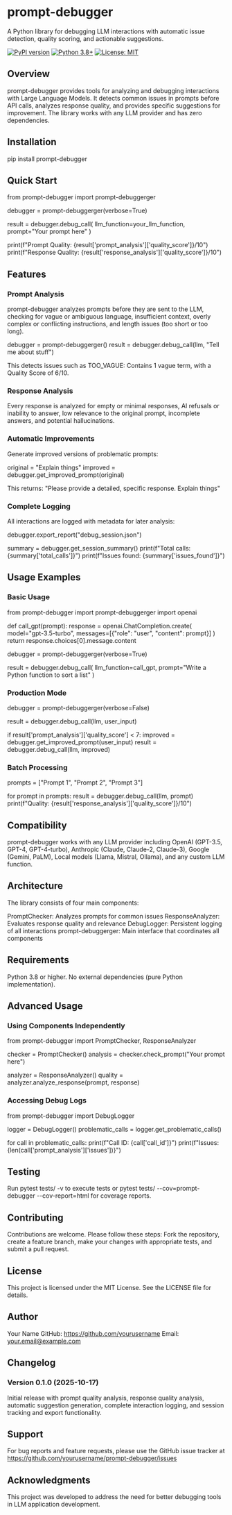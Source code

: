 # prompt-debugger

A Python library for debugging LLM interactions with automatic issue detection, quality scoring, and actionable suggestions.

[![PyPI version](https://badge.fury.io/py/prompt-debugger.svg)](https://badge.fury.io/py/prompt-debugger)
[![Python 3.8+](https://img.shields.io/badge/python-3.8+-blue.svg)](https://www.python.org/downloads/)
[![License: MIT](https://img.shields.io/badge/License-MIT-yellow.svg)](https://opensource.org/licenses/MIT)

## Overview

prompt-debugger provides tools for analyzing and debugging interactions with Large Language Models. It detects common issues in prompts before API calls, analyzes response quality, and provides specific suggestions for improvement. The library works with any LLM provider and has zero dependencies.

## Installation

pip install prompt-debugger

## Quick Start

from prompt-debugger import prompt-debuggerger

debugger = prompt-debuggerger(verbose=True)

result = debugger.debug_call(
    llm_function=your_llm_function,
    prompt="Your prompt here"
)

print(f"Prompt Quality: {result['prompt_analysis']['quality_score']}/10")
print(f"Response Quality: {result['response_analysis']['quality_score']}/10")

## Features

### Prompt Analysis

prompt-debugger analyzes prompts before they are sent to the LLM, checking for vague or ambiguous language, insufficient context, overly complex or conflicting instructions, and length issues (too short or too long).

debugger = prompt-debuggerger()
result = debugger.debug_call(llm, "Tell me about stuff")

This detects issues such as TOO_VAGUE: Contains 1 vague term, with a Quality Score of 6/10.

### Response Analysis

Every response is analyzed for empty or minimal responses, AI refusals or inability to answer, low relevance to the original prompt, incomplete answers, and potential hallucinations.

### Automatic Improvements

Generate improved versions of problematic prompts:

original = "Explain things"
improved = debugger.get_improved_prompt(original)

This returns: "Please provide a detailed, specific response. Explain things"

### Complete Logging

All interactions are logged with metadata for later analysis:

debugger.export_report("debug_session.json")

summary = debugger.get_session_summary()
print(f"Total calls: {summary['total_calls']}")
print(f"Issues found: {summary['issues_found']}")

## Usage Examples

### Basic Usage

from prompt-debugger import prompt-debuggerger
import openai

def call_gpt(prompt):
    response = openai.ChatCompletion.create(
        model="gpt-3.5-turbo",
        messages=[{"role": "user", "content": prompt}]
    )
    return response.choices[0].message.content

debugger = prompt-debuggerger(verbose=True)

result = debugger.debug_call(
    llm_function=call_gpt,
    prompt="Write a Python function to sort a list"
)

### Production Mode

debugger = prompt-debuggerger(verbose=False)

result = debugger.debug_call(llm, user_input)

if result['prompt_analysis']['quality_score'] < 7:
    improved = debugger.get_improved_prompt(user_input)
    result = debugger.debug_call(llm, improved)

### Batch Processing

prompts = ["Prompt 1", "Prompt 2", "Prompt 3"]

for prompt in prompts:
    result = debugger.debug_call(llm, prompt)
    print(f"Quality: {result['response_analysis']['quality_score']}/10")

## Compatibility

prompt-debugger works with any LLM provider including OpenAI (GPT-3.5, GPT-4, GPT-4-turbo), Anthropic (Claude, Claude-2, Claude-3), Google (Gemini, PaLM), Local models (Llama, Mistral, Ollama), and any custom LLM function.

## Architecture

The library consists of four main components:

PromptChecker: Analyzes prompts for common issues
ResponseAnalyzer: Evaluates response quality and relevance
DebugLogger: Persistent logging of all interactions
prompt-debuggerger: Main interface that coordinates all components

## Requirements

Python 3.8 or higher. No external dependencies (pure Python implementation).

## Advanced Usage

### Using Components Independently

from prompt-debugger import PromptChecker, ResponseAnalyzer

checker = PromptChecker()
analysis = checker.check_prompt("Your prompt here")

analyzer = ResponseAnalyzer()
quality = analyzer.analyze_response(prompt, response)

### Accessing Debug Logs

from prompt-debugger import DebugLogger

logger = DebugLogger()
problematic_calls = logger.get_problematic_calls()

for call in problematic_calls:
    print(f"Call ID: {call['call_id']}")
    print(f"Issues: {len(call['prompt_analysis']['issues'])}")

## Testing

Run pytest tests/ -v to execute tests or pytest tests/ --cov=prompt-debugger --cov-report=html for coverage reports.

## Contributing

Contributions are welcome. Please follow these steps: Fork the repository, create a feature branch, make your changes with appropriate tests, and submit a pull request.

## License

This project is licensed under the MIT License. See the LICENSE file for details.

## Author

Your Name
GitHub: https://github.com/yourusername
Email: your.email@example.com

## Changelog

### Version 0.1.0 (2025-10-17)

Initial release with prompt quality analysis, response quality analysis, automatic suggestion generation, complete interaction logging, and session tracking and export functionality.

## Support

For bug reports and feature requests, please use the GitHub issue tracker at https://github.com/yourusername/prompt-debugger/issues

## Acknowledgments

This project was developed to address the need for better debugging tools in LLM application development.
